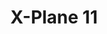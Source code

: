 ---
  id: xplane11
  title: X-Plane 11
  rating: 1
  runtime: SteamVr
  software: ALVR
  image: images/header.jpg
---